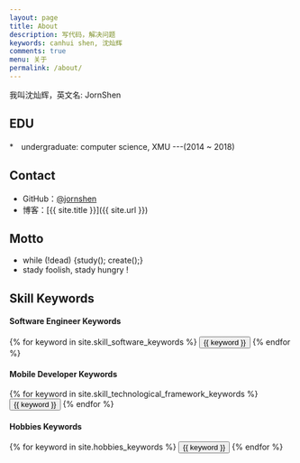 ```yaml
---
layout: page
title: About
description: 写代码，解决问题
keywords: canhui shen, 沈灿辉
comments: true
menu: 关于
permalink: /about/
---
```


我叫沈灿辉，英文名: JornShen

## EDU

*　undergraduate: computer science, XMU  ---(2014 ~ 2018)

## Contact

* GitHub：[@jornshen](https://github.com/jornshen)
* 博客：[{{ site.title }}]({{ site.url }})

## Motto

* while (!dead) {study(); create();}
* stady foolish, stady hungry !

## Skill Keywords

#### Software Engineer Keywords
<div class="btn-inline">
    {% for keyword in site.skill_software_keywords %}
    <button class="btn btn-outline" type="button">{{ keyword }}</button>
    {% endfor %}
</div>

#### Mobile Developer Keywords
<div class="btn-inline">
    {% for keyword in site.skill_technological_framework_keywords %}
    <button class="btn btn-outline" type="button">{{ keyword }}</button>
    {% endfor %}
</div>

#### Hobbies Keywords
<div class="btn-inline">
    {% for keyword in site.hobbies_keywords %}
    <button class="btn btn-outline" type="button">{{ keyword }}</button>
    {% endfor %}
</div>
